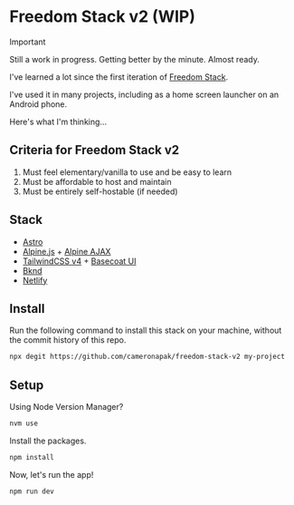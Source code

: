 # Freedom Stack v2 (WIP)

> [!IMPORTANT]
> Still a work in progress. Getting better by the minute. Almost ready.

I've learned a lot since the first iteration of [Freedom Stack](https://github.com/cameronapak/freedom-stack).

I've used it in many projects, including as a home screen launcher on an Android phone.

Here's what I'm thinking...

## Criteria for Freedom Stack v2

1. Must feel elementary/vanilla to use and be easy to learn
2. Must be affordable to host and maintain
3. Must be entirely self-hostable (if needed)

## Stack

- [Astro](https://astro.build)
- [Alpine.js](https://alpinejs.dev) + [Alpine AJAX](https://alpine-ajax.js.org/)
- [TailwindCSS v4](https://tailwindcss.com/) + [Basecoat UI](https://basecoatui.com/)
- [Bknd](https://bknd.io)
- [Netlify](https://www.netlify.com)

## Install

Run the following command to install this stack on your machine, without the commit history of this repo.

```bash
npx degit https://github.com/cameronapak/freedom-stack-v2 my-project
```

## Setup

Using Node Version Manager?

```bash
nvm use
```

Install the packages.

```bash
npm install
```

Now, let's run the app!

```bash
npm run dev
```
